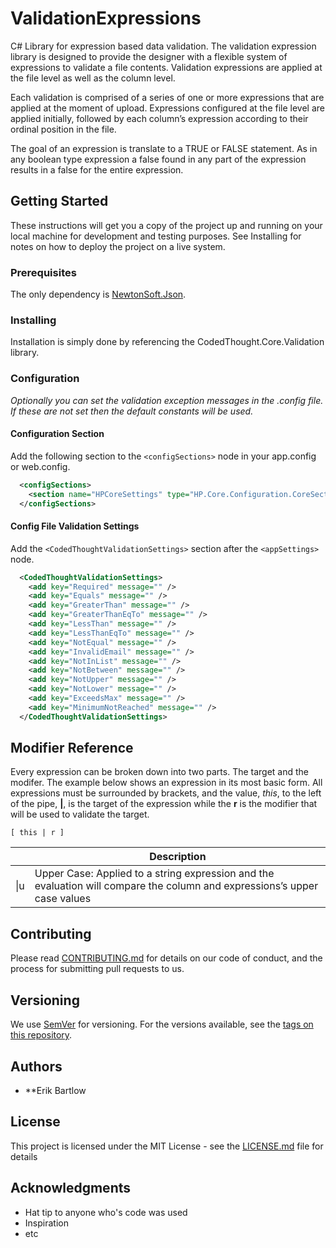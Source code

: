 # ValidationExpressions
C# Library for expression based data validation.  The validation expression library is designed to provide the designer with a flexible system of expressions to validate a file contents.  Validation expressions are applied at the file level as well as the column level.

Each validation is comprised of a series of one or more expressions that are applied at the moment of upload.  Expressions configured at the file level are applied initially, followed by each column’s expression according to their ordinal position in the file.

The goal of an expression is translate to a TRUE or FALSE statement.  As in any boolean type expression a false found in any part of the expression results in a false for the entire expression.

## Getting Started

These instructions will get you a copy of the project up and running on your local machine for development and testing purposes. See Installing for notes on how to deploy the project on a live system.

### Prerequisites

The only dependency is [NewtonSoft.Json](https://www.newtonsoft.com/json).

### Installing

Installation is simply done by referencing the CodedThought.Core.Validation library.

### Configuration
*Optionally you can set the validation exception messages in the .config file.  If these are not set then the default constants will be used.*

#### Configuration Section
Add the following section to the `<configSections>` node in your app.config or web.config.
```xml
  <configSections>
    <section name="HPCoreSettings" type="HP.Core.Configuration.CoreSection,HP.Core.Configuration" />
  </configSections>
```
#### Config File Validation Settings

Add the `<CodedThoughtValidationSettings>` section after the `<appSettings>` node.
  
```xml
  <CodedThoughtValidationSettings>
    <add key="Required" message="" />
    <add key="Equals" message="" />
    <add key="GreaterThan" message="" />
    <add key="GreaterThanEqTo" message="" />
    <add key="LessThan" message="" />
    <add key="LessThanEqTo" message="" />
    <add key="NotEqual" message="" />
    <add key="InvalidEmail" message="" />
    <add key="NotInList" message="" />
    <add key="NotBetween" message="" />
    <add key="NotUpper" message="" />
    <add key="NotLower" message="" />
    <add key="ExceedsMax" message="" />
    <add key="MinimumNotReached" message="" />
  </CodedThoughtValidationSettings>
```

## Modifier Reference
Every expression can be broken down into two parts.  The target and the modifer.
The example below shows an expression in its most basic form.  All expressions must be surrounded by brackets, and the value, *this*, to the left of the pipe, **|**, is the target of the expression while the **r** is the modifier that will be used to validate the target.
```
[ this | r ]
```

||Description|
|-|-|
| \|u | Upper Case:  Applied to a string expression and the evaluation will compare the column and expressions’s upper case values|

## Contributing

Please read [CONTRIBUTING.md](https://gist.github.com/PurpleBooth/b24679402957c63ec426) for details on our code of conduct, and the process for submitting pull requests to us.

## Versioning

We use [SemVer](http://semver.org/) for versioning. For the versions available, see the [tags on this repository](https://github.com/your/project/tags). 

## Authors

* **Erik Bartlow 

## License

This project is licensed under the MIT License - see the [LICENSE.md](LICENSE.md) file for details

## Acknowledgments

* Hat tip to anyone who's code was used
* Inspiration
* etc
